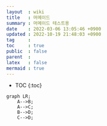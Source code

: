 ```yaml
---
layout  : wiki
title   : 머메이드
summary : 머메이드 테스트용
date    : 2022-03-06 13:05:46 +0900
updated : 2022-10-19 21:48:03 +0900
tag     : 
toc     : true
public  : false
parent  : 
latex   : false
mermaid : true
---
```

* TOC
{:toc}

```mermaid
graph LR;
    A-->B;
    A-->C;
    B-->D;
    C-->D;
```
